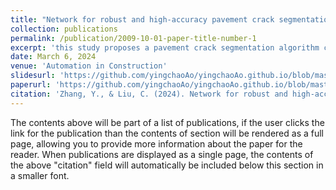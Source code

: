 ```yaml
---
title: "Network for robust and high-accuracy pavement crack segmentation"
collection: publications
permalink: /publication/2009-10-01-paper-title-number-1
excerpt: 'this study proposes a pavement crack segmentation algorithm called MixCrackNet. MixCrackNet leverages deformable convolution, weighted loss functions, an efficient multi-scale attention module, and the Mix Structure to identify pavement cracks. Three datasets were used to train and validate the effectiveness of MixCrackNet. By comparing with classical semantic segmentation networks, the results demonstrate that MixCrackNet outperforms all the other models in crack segmentation. Furthermore, MixCrackNet not only exhibits exceptional performance across all three datasets, but also achieves decent results in untrained dataset. These results indicate that MixCrackNet is not only highly accurate but also robust, thereby promoting the application of semantic crack segmentation technology in pavement condition detection.'
date: March 6, 2024
venue: 'Automation in Construction'
slidesurl: 'https://github.com/yingchaoAo/yingchaoAo.github.io/blob/master/files/AIC2024-1-slides.pdf'
paperurl: 'https://github.com/yingchaoAo/yingchaoAo.github.io/blob/master/files/AIC2024-1.pdf'
citation: 'Zhang, Y., & Liu, C. (2024). Network for robust and high-accuracy pavement crack segmentation. Automation in Construction, 162, 105375.'
---
```


The contents above will be part of a list of publications, if the user clicks the link for the publication than the contents of section will be rendered as a full page, allowing you to provide more information about the paper for the reader. When publications are displayed as a single page, the contents of the above "citation" field will automatically be included below this section in a smaller font.
